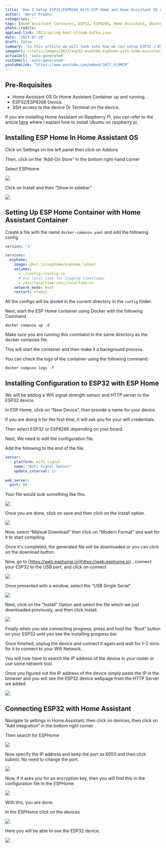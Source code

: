 ```yaml
---
title: 'How I Setup ESP32/ESP8266 With ESP Home and Home Assistant OS And Container - Step By Step Guide'
author: 'Amrut Prabhu'
categories: ''
tags: [Home Assistant Container, ESP32, ESP8266, Home Assistant, Ubuntu, Raspberry Pi, docker compose]
photo-credits:
applaud-link: 2021/spring-boot-stream-kafka.json
date: '2023-07-20'
draft: false
summary: 'In this article we will look into how we can setup ESP32 / ESP8266 with ESP Home and Home Assistant'
imageUrl: /static/images/2023/esp32-esp8266-esphome-with-home-assistant/cover.webp
actualUrl: 'auto-generated'
customUrl: 'auto-generated'
youtubeLink: "https://www.youtube.com/embed/S6If_kj9MCM"
---
```


<TOCInline toc={props.toc} asDisclosure />

## Pre-Requisites

-   Home Assistant OS Or Home Assistant Container up and running.
-   ESP32/ESP8266 Device.
-   SSH access to the device Or Terminal on the device.

If you are installing Home Assistant on Raspberry PI, you can refer to the article [here](https://smarthomecircle.com/connect-wifi-on-home-assistant-on-startup) where I explain how to install Ubuntu on raspberry pi.

## Installing ESP Home In Home Assistant OS

Click on Settings on the left panel then click on Addons

Then, click on the “Add-On Store” in the bottom right-hand corner

Select ESPHome

![](/static/images/2023/esp32-esp8266-esphome-with-home-assistant/1-esphome.jpg)

Click on Install and then “Show in sidebar”

![](/static/images/2023/esp32-esp8266-esphome-with-home-assistant/2-esphome-addon.jpg)

  

## Setting Up ESP Home Container with Home Assistant Container

Create a file with the name `docker-compose.yaml` and add the following config
```yaml
version: '3'

services:
  esphome:
    image: ghcr.io/esphome/esphome:latest
    volumes:
      - ./config:/config:rw
      # Use local time for logging timestamps
      - /etc/localtime:/etc/localtime:ro
    network_mode: host
    restart: always
```
  
All the configs will be stored in the current directory in the `config` folder.

Next, start the ESP Home container using Docker with the following Command
```shell
docker compose up -d
```
Make sure you are running this command in the same directory as the docker compose file.

This will start the container and then make it a background process.

You can check the logs of the container using the following command.
```shell
docker compose logs -f
```
## Installing Configuration to ESP32 with ESP Home

We will be adding a Wifi signal strength sensor and HTTP server to the ESP32 device.

In ESP Home, click on “New Device”, then provide a name for your device.

If you are doing it for the first time, it will ask you for your wifi credentials.

Then select ESP32 or ESP8266 depending on your board.

Next, We need to edit the configuration file.

Add the following to the end of the file.
```yaml
sensor:  
  - platform: wifi_signal  
    name: "WiFi Signal Sensor"  
    update_interval: 1s  
  
web_server:  
  port: 80
```
Your file would look something like this.

![](/static/images/2023/esp32-esp8266-esphome-with-home-assistant/3-esp32-configuration.jpg)

Once you are done, click on save and then click on the install option.

![](/static/images/2023/esp32-esp8266-esphome-with-home-assistant/4-manual-download.jpg)

Now, select “Manual Download” then click on “Modern Format” and wait for it to start compiling.

Once it's completed, the generated file will be downloaded or you can click on the download button.

Now, go to [https://web.esphome.io](https://web.esphome.io) , connect your ESP32 to the USB port, and click on connect

![](/static/images/2023/esp32-esp8266-esphome-with-home-assistant/5-web-esphome.jpg)

Once presented with a window, select the “USB Single Serial”

![](/static/images/2023/esp32-esp8266-esphome-with-home-assistant/6-select-web-esphome.jpg)

Next, click on the “Install” Option and select the file which we just downloaded previously, and then click Install.

![](/static/images/2023/esp32-esp8266-esphome-with-home-assistant/7-install-web-esphome.jpg)

Finally when you see connecting progress, press and hold the “Boot” button on your ESP32 until you see the Installing progress bar.

Once finished, unplug the device and connect it again and wait for 1–2 mins for it to connect to your Wifi Network.

You will now have to search the IP address of the device in your router or use some network tool.

Once you figured out the IP address of the device simply paste the IP in the browser and you will see the ESP32 device webpage from the HTTP Server we added.

![](/static/images/2023/esp32-esp8266-esphome-with-home-assistant/8-esp32-http-server.jpg)

## Connecting ESP32 with Home Assistant

Navigate to settings in Home Assistant, then click on devices, then click on “Add integration” in the bottom right corner

Then search for ESPHome

![](/static/images/2023/esp32-esp8266-esphome-with-home-assistant/9-esphome.jpg)

Now specify the IP address and keep the port as 6053 and then click submit. No need to change the port.

![](/static/images/2023/esp32-esp8266-esphome-with-home-assistant/10-esp32-home-assistant-setup.jpg)

Now, if it asks you for an encryption key, then you will find this in the configuration file in the ESPHome.

![](/static/images/2023/esp32-esp8266-esphome-with-home-assistant/11-encryption-key.jpg)

With this, you are done.

In the ESPHome click on the devices

![](/static/images/2023/esp32-esp8266-esphome-with-home-assistant/11-esphome-homeassistant.jpg)

Here you will be able to see the ESP32 device.

![](/static/images/2023/esp32-esp8266-esphome-with-home-assistant/12-home-assistant-esp32-device.jpg)
